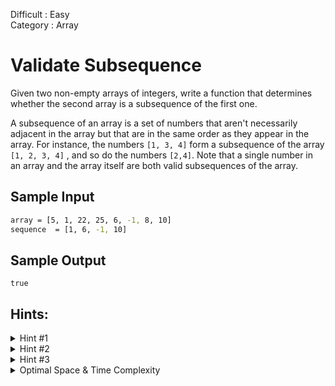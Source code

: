 Difficult : Easy \
Category : Array

# Validate Subsequence


Given two non-empty arrays of integers, write a function that determines
whether the second array is a subsequence of the first one.

A subsequence of an array is a set of numbers that aren't necessarily adjacent
in the array but that are in the same order as they appear in the array. For
instance, the numbers `[1, 3, 4]` form a subsequence of the array
`[1, 2, 3, 4]` , and so do the numbers `[2,4]`. Note  that a single number in an array and the array itself are both valid
subsequences of the array.

## Sample Input

```bash
array = [5, 1, 22, 25, 6, -1, 8, 10]
sequence  = [1, 6, -1, 10]
```
## Sample Output
```
true
```
## Hints:

<details>
  <summary>Hint #1</summary>
  You can solve this question by iterating through the main input array once.
</details>

<details>
  <summary>Hint #2</summary>
  Iterate through the main array, and look for the first integer in the potential subsequence. If you find that integer, keep on iterating through the main array, but now look for the second integer in the potential subsequence. Continue this process until you either find every integer in the potential subsequence or you reach the end of the main array.
</details>

<details>
  <summary>Hint #3</summary>
  To actually implement what Hint #2 describes, you'll have to declare a variable holding your position in the potential subsequence. At first, this position will be the 0th index in the sequence; as you find the sequence's integers in the main array, you'll increment the position variable until you reach the end of the sequence.
</details>

<details>
  <summary>Optimal Space & Time Complexity</summary>
  O(n) time | O(1) space - where n is the length of the array
</details>
